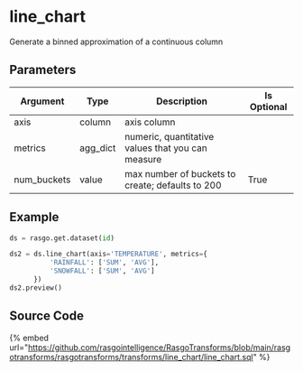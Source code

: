 

# line_chart

Generate a binned approximation of a continuous column

## Parameters

|  Argument   |   Type   |                    Description                    | Is Optional |
| ----------- | -------- | ------------------------------------------------- | ----------- |
| axis        | column   | axis column                                       |             |
| metrics     | agg_dict | numeric, quantitative values that you can measure |             |
| num_buckets | value    | max number of buckets to create; defaults to 200  | True        |


## Example

```python
ds = rasgo.get.dataset(id)

ds2 = ds.line_chart(axis='TEMPERATURE', metrics={
          'RAINFALL': ['SUM', 'AVG'],
          'SNOWFALL': ['SUM', 'AVG']
      })
ds2.preview()

```

## Source Code

{% embed url="https://github.com/rasgointelligence/RasgoTransforms/blob/main/rasgotransforms/rasgotransforms/transforms/line_chart/line_chart.sql" %}

